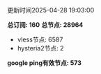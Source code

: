 更新时间2025-04-28 19:03:00

**总订阅: 160**
**总节点: 28964**
- vless节点: 6587
- hysteria2节点: 2

**google ping有效节点: 573**
